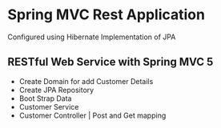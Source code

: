 # Spring MVC Rest Application
Configured using Hibernate Implementation of JPA

##  RESTful Web Service with Spring MVC 5 

* Create Domain for add Customer Details
* Create JPA Repository
* Boot Strap Data
* Customer Service
* Customer Controller | Post and Get mapping



